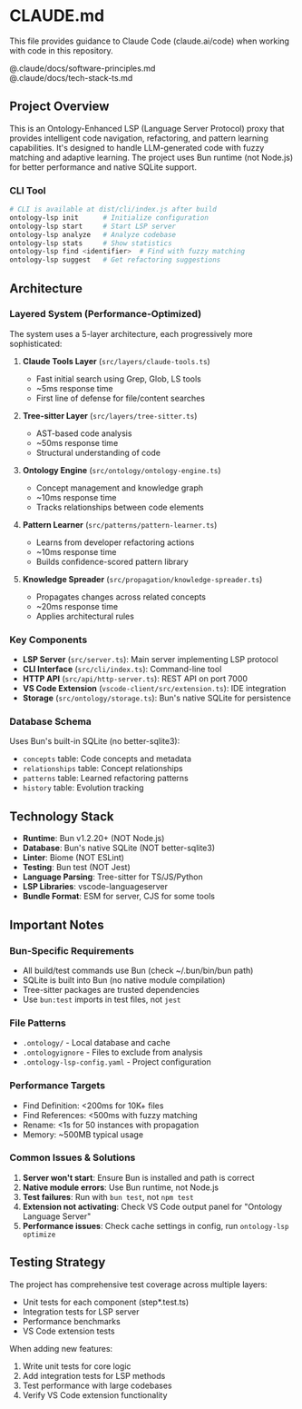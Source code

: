 # CLAUDE.md

This file provides guidance to Claude Code (claude.ai/code) when working with code in this repository.

@.claude/docs/software-principles.md  
@.claude/docs/tech-stack-ts.md

## Project Overview

This is an Ontology-Enhanced LSP (Language Server Protocol) proxy that provides intelligent code navigation, refactoring, and pattern learning capabilities. It's designed to handle LLM-generated code with fuzzy matching and adaptive learning. The project uses Bun runtime (not Node.js) for better performance and native SQLite support.


### CLI Tool
```bash
# CLI is available at dist/cli/index.js after build
ontology-lsp init      # Initialize configuration
ontology-lsp start     # Start LSP server
ontology-lsp analyze   # Analyze codebase
ontology-lsp stats     # Show statistics
ontology-lsp find <identifier>  # Find with fuzzy matching
ontology-lsp suggest   # Get refactoring suggestions
```

## Architecture

### Layered System (Performance-Optimized)
The system uses a 5-layer architecture, each progressively more sophisticated:

1. **Claude Tools Layer** (`src/layers/claude-tools.ts`)
   - Fast initial search using Grep, Glob, LS tools
   - ~5ms response time
   - First line of defense for file/content searches

2. **Tree-sitter Layer** (`src/layers/tree-sitter.ts`)
   - AST-based code analysis
   - ~50ms response time
   - Structural understanding of code

3. **Ontology Engine** (`src/ontology/ontology-engine.ts`)
   - Concept management and knowledge graph
   - ~10ms response time
   - Tracks relationships between code elements

4. **Pattern Learner** (`src/patterns/pattern-learner.ts`)
   - Learns from developer refactoring actions
   - ~10ms response time
   - Builds confidence-scored pattern library

5. **Knowledge Spreader** (`src/propagation/knowledge-spreader.ts`)
   - Propagates changes across related concepts
   - ~20ms response time
   - Applies architectural rules

### Key Components

- **LSP Server** (`src/server.ts`): Main server implementing LSP protocol
- **CLI Interface** (`src/cli/index.ts`): Command-line tool
- **HTTP API** (`src/api/http-server.ts`): REST API on port 7000
- **VS Code Extension** (`vscode-client/src/extension.ts`): IDE integration
- **Storage** (`src/ontology/storage.ts`): Bun's native SQLite for persistence

### Database Schema
Uses Bun's built-in SQLite (no better-sqlite3):
- `concepts` table: Code concepts and metadata
- `relationships` table: Concept relationships
- `patterns` table: Learned refactoring patterns
- `history` table: Evolution tracking

## Technology Stack

- **Runtime**: Bun v1.2.20+ (NOT Node.js)
- **Database**: Bun's native SQLite (NOT better-sqlite3)
- **Linter**: Biome (NOT ESLint)
- **Testing**: Bun test (NOT Jest)
- **Language Parsing**: Tree-sitter for TS/JS/Python
- **LSP Libraries**: vscode-languageserver
- **Bundle Format**: ESM for server, CJS for some tools

## Important Notes

### Bun-Specific Requirements
- All build/test commands use Bun (check ~/.bun/bin/bun path)
- SQLite is built into Bun (no native module compilation)
- Tree-sitter packages are trusted dependencies
- Use `bun:test` imports in test files, not `jest`

### File Patterns
- `.ontology/` - Local database and cache
- `.ontologyignore` - Files to exclude from analysis
- `.ontology-lsp-config.yaml` - Project configuration

### Performance Targets
- Find Definition: <200ms for 10K+ files
- Find References: <500ms with fuzzy matching
- Rename: <1s for 50 instances with propagation
- Memory: ~500MB typical usage

### Common Issues & Solutions

1. **Server won't start**: Ensure Bun is installed and path is correct
2. **Native module errors**: Use Bun runtime, not Node.js
3. **Test failures**: Run with `bun test`, not `npm test`
4. **Extension not activating**: Check VS Code output panel for "Ontology Language Server"
5. **Performance issues**: Check cache settings in config, run `ontology-lsp optimize`

## Testing Strategy

The project has comprehensive test coverage across multiple layers:
- Unit tests for each component (step*.test.ts)
- Integration tests for LSP server
- Performance benchmarks
- VS Code extension tests

When adding new features:
1. Write unit tests for core logic
2. Add integration tests for LSP methods
3. Test performance with large codebases
4. Verify VS Code extension functionality
